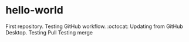 # hello-world
First repository.
Testing GitHub workflow.
:octocat:
Updating from GitHub Desktop.
Testing Pull
Testing merge